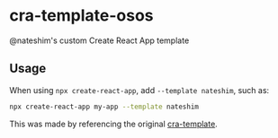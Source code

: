 # cra-template-osos

@nateshim's custom Create React App template
## Usage
When using `npx create-react-app`, add `--template nateshim`, such as:

```sh
npx create-react-app my-app --template nateshim
```

This was made by referencing the original [cra-template](https://github.com/facebook/create-react-app/tree/master/packages/cra-template).